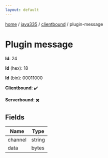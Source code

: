 ```yaml
---
layout: default
---
```


[home](/)  /  [java335](/protocol/java335)  /  [clientbound](/protocol/java335/clientbound)  /  plugin-message

# Plugin message

**Id**: 24

**Id** (hex): 18

**Id** (bin): 00011000

**Clientbound**: ✔️

**Serverbound**: ✖️

## Fields

Name | Type
---|---
channel | string
data | bytes

